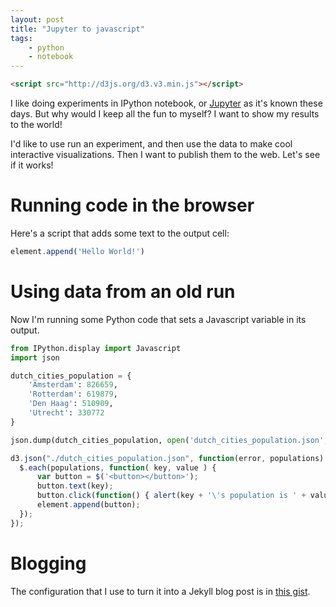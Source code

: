 ```yaml
---
layout: post
title: "Jupyter to javascript"
tags:
    - python
    - notebook
---
```

<a name="18" ></a>



```HTML
<script src="http://d3js.org/d3.v3.min.js"></script>
```

<script src="http://d3js.org/d3.v3.min.js"></script>

I like doing experiments in IPython notebook, or [Jupyter](http://jupyter.org) as it's known these days. But why would I keep all the fun to myself? I want to show my results to the world!

I'd like to use run an experiment, and then use the data to make cool interactive visualizations. Then I want to publish them to the web. Let's see if it works!

# Running code in the browser
Here's a script that adds some text to the output cell:

<a name="2" ></a>



```javascript
element.append('Hello World!')
```

<div id="js-output-2"></div>
<div class="output_subarea output_javascript ">
<script type="text/javascript">
var element = $('#js-output-2');
element.append('Hello World!')
</script>
</div>

# Using data from an old run
Now I'm running some Python code that sets a Javascript variable in its output.

<a name="7" ></a>



```python
from IPython.display import Javascript
import json

dutch_cities_population = {
    'Amsterdam': 826659,
    'Rotterdam': 619879,
    'Den Haag': 510909,
    'Utrecht': 330772
}

json.dump(dutch_cities_population, open('dutch_cities_population.json', 'w'))
```



<a name="20" ></a>



```javascript
d3.json("./dutch_cities_population.json", function(error, populations) {
  $.each(populations, function( key, value ) {
      var button = $('<button></button>');
      button.text(key);
      button.click(function() { alert(key + '\'s population is ' + value); }  );
      element.append(button);
  });
});
```

<div id="js-output-20"></div>
<div class="output_subarea output_javascript ">
<script type="text/javascript">
var element = $('#js-output-20');
d3.json("/resources/2015-09-20-jupyter-to-javascript/dutch_cities_population.json", function(error, populations) {
  $.each(populations, function( key, value ) {
      var button = $('<button></button>');
      button.text(key);
      button.click(function() { alert(key + '\'s population is ' + value); }  );
      element.append(button);
  });
});
</script>
</div>

# Blogging
The configuration that I use to turn it into a Jekyll blog post is in [this gist](https://gist.github.com/bennokr/13293234eaf57bac887a).
